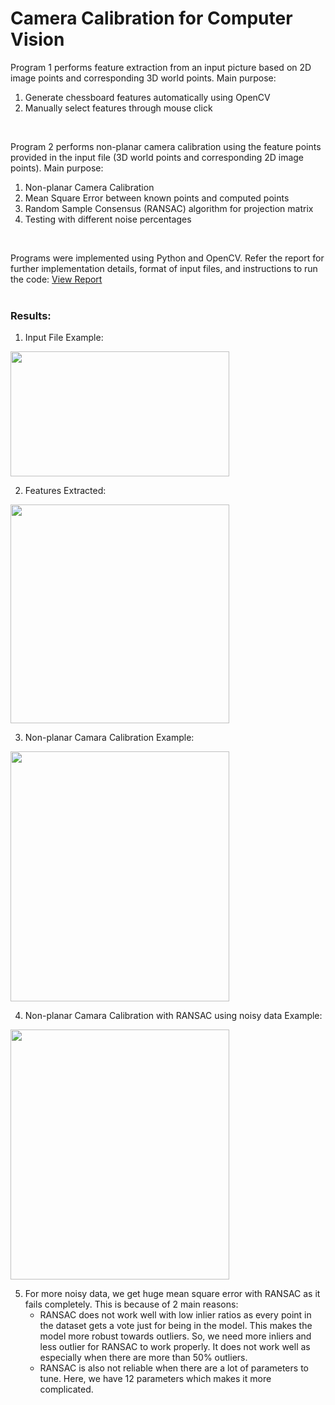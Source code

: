 # Camera Calibration for Computer Vision

Program 1 performs feature extraction from an input picture based on 2D image points and corresponding 3D world points. Main purpose:
1. Generate chessboard features automatically using OpenCV
2. Manually select features through mouse click
<br/>

Program 2 performs non-planar camera calibration using the feature points provided in the input file (3D world points and corresponding 2D image points). Main purpose:
1. Non-planar Camera Calibration
2. Mean Square Error between known points and computed points
3. Random Sample Consensus (RANSAC) algorithm for projection matrix
4. Testing with different noise percentages
<br/>

Programs were implemented using Python and OpenCV. Refer the report for further implementation details, format of input files, and instructions to run the code:
<a href="https://github.com/chandnii7/CameraCalibration/blob/main/doc/Report_A4_Chandni_Patel.pdf">View Report</a>
<br/><br/>

### Results:
1. Input File Example:
<img src="https://github.com/chandnii7/CameraCalibration/blob/main/data/out1.jpg" height="200" width="350"/>
<br/>

2. Features Extracted:
<img src="https://github.com/chandnii7/CameraCalibration/blob/main/data/out.jpg" height="350" width="350"/>
<br/>

3. Non-planar Camara Calibration Example:
<img src="https://github.com/chandnii7/CameraCalibration/blob/main/data/out2.jpg" height="400" width="350"/>
<br/>

4. Non-planar Camara Calibration with RANSAC using noisy data Example:
<img src="https://github.com/chandnii7/CameraCalibration/blob/main/data/out3.jpg" height="400" width="350"/>
<br/>

5. For more noisy data, we get huge mean square error with RANSAC as it fails completely. This is because of 2 main reasons:
   * RANSAC does not work well with low inlier ratios as every point in the dataset gets a vote just for being in the model. This makes the model more robust towards outliers. So, we need more inliers and less outlier for RANSAC to work properly. It does not work well as especially when there are more than 50% outliers.
   * RANSAC is also not reliable when there are a lot of parameters to tune. Here, we have 12 parameters which makes it more complicated.



